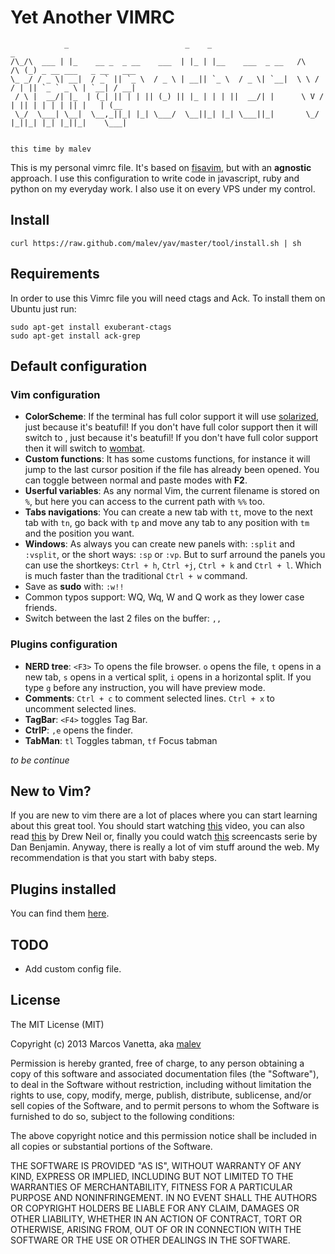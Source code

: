 Yet Another VIMRC
===================

                _                          _    _                            _
    /\_/\  ___ | |_    __ _  _ __    ___  | |_ | |__    ___  _ __   /\   /\ (_) _ __ ___   _ __   ___
    \_ _/ / _ \| __|  / _` || `_ \  / _ \ | __|| `_ \  / _ \| `__|  \ \ / / | || `_ ` _ \ | `__| / __|
     / \ |  __/| |_  | (_| || | | || (_) || |_ | | | ||  __/| |      \ V /  | || | | | | || |   | (__
     \_/  \___| \__|  \__,_||_| |_| \___/  \__||_| |_| \___||_|       \_/   |_||_| |_| |_||_|    \___|

                                                                                 this time by malev

This is my personal vimrc file. It's based on [fisavim](https://github.com/fisadev/fisa-vim-config), but with an **agnostic** approach. I use this configuration to write code in javascript, ruby and python on my everyday work. I also use it on every VPS under my control.

Install
-------

    curl https://raw.github.com/malev/yav/master/tool/install.sh | sh

Requirements
------------
In order to use this Vimrc file you will need ctags and Ack. To install them on Ubuntu just run:

    sudo apt-get install exuberant-ctags
    sudo apt-get install ack-grep

Default configuration
---------------------

### Vim configuration
* **ColorScheme**: If the terminal has full color support it will use [solarized](http://ethanschoonover.com/solarized), just because it's beatufil! If you don't have full color support then it will switch to , just because it's beatufil! If you don't have full color support then it will switch to [wombat](http://dengmao.wordpress.com/2007/01/22/vim-color-scheme-wombat/).
* **Custom functions**: It has some customs functions, for instance it will jump to the last cursor position if the file has already been opened. You can toggle between normal and paste modes with **F2**.
* **Userful variables**: As any normal Vim, the current filename is stored on `%`, but here you can access to the current path with  `%%` too.
* **Tabs navigations**: You can create a new tab with `tt`, move to the next tab with `tn`, go back with `tp` and move any tab to any position with `tm` and the position you want.
* **Windows**: As always you can create new panels with: `:split` and `:vsplit`, or the short ways: `:sp` or `:vp`. But to surf arround the panels you can use the shortkeys: `Ctrl + h`, `Ctrl +j`, `Ctrl + k` and `Ctrl + l`. Which is much faster than the traditional `Ctrl + w` command.
* Save as **sudo** with: `:w!!`
* Common typos support: WQ, Wq, W and Q work as they lower case friends.
* Switch between the last 2 files on the buffer: `,,`

### Plugins configuration

* **NERD tree**: `<F3>` To opens the file browser. `o` opens the file, `t` opens in a new tab, `s` opens in a vertical split, `i` opens in a horizontal split. If you type `g` before any instruction, you will have preview mode.
* **Comments**: `Ctrl + c` to comment selected lines. `Ctrl + x` to uncomment selected lines.
* **TagBar**: `<F4>` toggles Tag Bar.
* **CtrlP**: `,e` opens the finder.
* **TabMan**:  `tl` Toggles tabman, `tf` Focus tabman

*to be continue*


New to Vim?
-----------

If you are new to vim there are a lot of places where you can start learning about this great tool. You should start watching [this](http://www.youtube.com/watch?v=UlREhZ-orlk&feature=player_embedded) video, you can also read [this](http://pragprog.com/book/dnvim/practical-vim) by Drew Neil or, finally you could watch [this](https://peepcode.com/products/smash-into-vim-i) screencasts serie by Dan Benjamin. Anyway, there is really a lot of vim stuff around the web. My recommendation is that you start with baby steps.

Plugins installed
-----------------

You can find them [here](https://github.com/malev/yav/blob/master/PLUGINS.md).

TODO
----

* Add custom config file.

License
-------
The MIT License (MIT)

Copyright (c) 2013 Marcos Vanetta, aka [malev](http://malev.com.ar)

Permission is hereby granted, free of charge, to any person obtaining a copy of this software and associated documentation files (the "Software"), to deal in the Software without restriction, including without limitation the rights to use, copy, modify, merge, publish, distribute, sublicense, and/or sell copies of the Software, and to permit persons to whom the Software is furnished to do so, subject to the following conditions:

The above copyright notice and this permission notice shall be included in all copies or substantial portions of the Software.

THE SOFTWARE IS PROVIDED "AS IS", WITHOUT WARRANTY OF ANY KIND, EXPRESS OR IMPLIED, INCLUDING BUT NOT LIMITED TO THE WARRANTIES OF MERCHANTABILITY, FITNESS FOR A PARTICULAR PURPOSE AND NONINFRINGEMENT. IN NO EVENT SHALL THE AUTHORS OR COPYRIGHT HOLDERS BE LIABLE FOR ANY CLAIM, DAMAGES OR OTHER LIABILITY, WHETHER IN AN ACTION OF CONTRACT, TORT OR OTHERWISE, ARISING FROM, OUT OF OR IN CONNECTION WITH THE SOFTWARE OR THE USE OR OTHER DEALINGS IN THE SOFTWARE.
